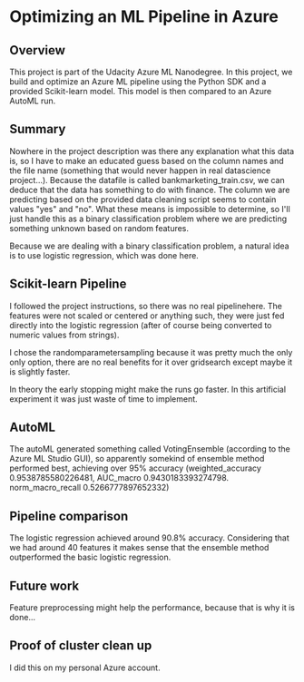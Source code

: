 # Optimizing an ML Pipeline in Azure

## Overview
This project is part of the Udacity Azure ML Nanodegree.
In this project, we build and optimize an Azure ML pipeline using the Python SDK and a provided Scikit-learn model.
This model is then compared to an Azure AutoML run.

## Summary
Nowhere in the project description was there any explanation what this data is, so I have to make an educated guess based on the column names and the file name (something that would never happen in real datascience project...). Because the datafile is called bankmarketing_train.csv, we can deduce that the data has something to do with finance. The column we are predicting based on the provided data cleaning script seems to contain values "yes" and "no". What these means is impossible to determine, so I'll just handle this as a binary classification problem where we are predicting something unknown based on random features. 

Because we are dealing with a binary classification problem, a natural idea is to use logistic regression, which was done here.

## Scikit-learn Pipeline
I followed the project instructions, so there was no real pipelinehere. The features were not scaled or centered or anything such, they were just fed directly into the logistic regression (after of course being converted to numeric values from strings).

I chose the randomparametersampling because it was pretty much the only only option, there are no real benefits for it over gridsearch except maybe it is slightly faster.

In theory the early stopping might make the runs go faster. In this artificial experiment it was just waste of time to implement.

## AutoML
The autoML generated something called VotingEnsemble (according to the Azure ML Studio GUI), so apparently somekind of ensemble method performed best, achieving over 95% accuracy  (weighted_accuracy 0.9538785580226481, AUC_macro 0.9430183393274798.
norm_macro_recall 0.5266777897652332)
## Pipeline comparison
The logistic regression achieved around 90.8% accuracy. Considering that we had around 40 features it makes sense that the ensemble method outperformed the basic logistic regression.

## Future work
Feature preprocessing might help the performance, because that is why it is done...

## Proof of cluster clean up
I did this on my personal Azure account.


```

```
